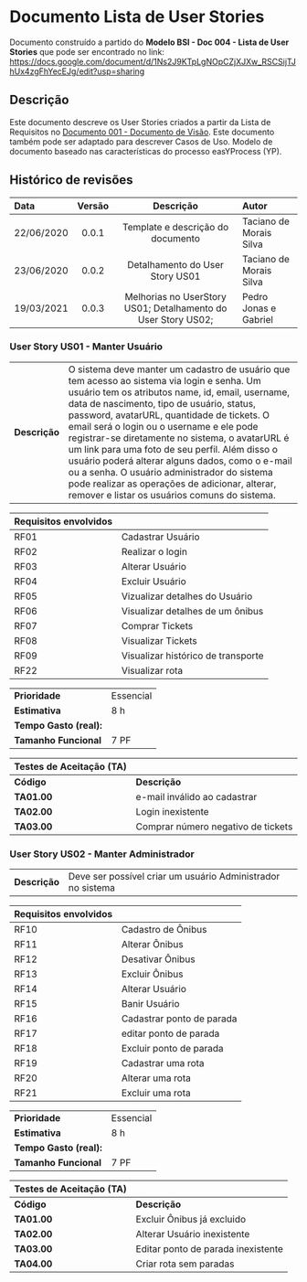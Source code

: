 
# Documento Lista de User Stories

Documento construído a partido do **Modelo BSI - Doc 004 - Lista de User Stories** que pode ser encontrado no
link: https://docs.google.com/document/d/1Ns2J9KTpLgNOpCZjXJXw_RSCSijTJhUx4zgFhYecEJg/edit?usp=sharing

## Descrição

Este documento descreve os User Stories criados a partir da Lista de Requisitos no [Documento 001 - Documento de Visão](doc-visao.md). Este documento também pode ser adaptado para descrever Casos de Uso. Modelo de documento baseado nas características do processo easYProcess (YP).

## Histórico de revisões

| Data       | Versão  | Descrição                          | Autor                          |
| :--------- | :-----: | :--------------------------------: | :----------------------------- |
| 22/06/2020 | 0.0.1   | Template e descrição do documento  | Taciano de Morais Silva |
| 23/06/2020 | 0.0.2   | Detalhamento do User Story US01    | Taciano de Morais Silva |
| 19/03/2021 | 0.0.3   | Melhorias no UserStory US01; Detalhamento do User Story US02; | Pedro Jonas e Gabriel |

### User Story US01 - Manter Usuário

|               |                                                                |
| ------------- | :------------------------------------------------------------- |
| **Descrição** | O sistema deve manter um cadastro de usuário que tem acesso ao sistema via login e senha. Um usuário tem os atributos name, id, email, username, data de nascimento, tipo de usuário, status, password, avatarURL, quantidade de tickets. O email será o login ou o username e ele pode registrar-se diretamente no sistema, o avatarURL é um link para uma foto de seu perfil. Além disso o usuário poderá alterar alguns dados, como o e-mail ou a senha. O usuário administrador do sistema pode realizar as operações de adicionar, alterar, remover e listar os usuários comuns do sistema. |

| **Requisitos envolvidos** |                                                    |
| ------------- | :------------------------------------------------------------- |
| RF01 | Cadastrar Usuário |
| RF02 | Realizar o login  |
| RF03 | Alterar Usuário |
| RF04 | Excluir Usuário |
| RF05 | Vizualizar detalhes do Usuário |
| RF06 | Visualizar detalhes de um ônibus |
| RF07 | Comprar Tickets |
| RF08 | Visualizar Tickets |
| RF09 | Visualizar histórico de transporte |
| RF22 | Visualizar rota |

|               |                                                                |
| ------------- | :------------------------------------------------------------- |
| **Prioridade**            | Essencial                           |
| **Estimativa**            | 8 h                                 |
| **Tempo Gasto (real):**   |                                     |
| **Tamanho Funcional**     | 7 PF                                |

| Testes de Aceitação (TA) |  |
| ----------- | --------- |
| **Código**      | **Descrição** |
| **TA01.00** | e-mail inválido ao cadastrar |
| **TA02.00** | Login inexistente |
| **TA03.00** | Comprar número negativo de tickets |

### User Story US02 - Manter Administrador

|               |                                                                |
| ------------- | :------------------------------------------------------------- |
| **Descrição** | Deve ser possível criar um usuário Administrador no sistema |

| **Requisitos envolvidos** |                                                    |
| ------------- | :------------------------------------------------------------- |
| RF10 | Cadastro de Ônibus |
| RF11 | Alterar Ônibus |
| RF12 | Desativar Ônibus |
| RF13 | Excluir Ônibus |
| RF14 | Alterar Usuário |
| RF15 | Banir Usuário |
| RF16 | Cadastrar ponto de parada |
| RF17 | editar ponto de parada |
| RF18 | Excluir ponto de parada |
| RF19 | Cadastrar uma rota |
| RF20 | Alterar uma rota |
| RF21 | Excluir uma rota |

|               |                                                                |
| ------------- | :------------------------------------------------------------- |
| **Prioridade**            | Essencial                           |
| **Estimativa**            | 8 h                                 |
| **Tempo Gasto (real):**   |                                     |
| **Tamanho Funcional**     | 7 PF                                |

| Testes de Aceitação (TA) |  |
| ----------- | --------- |
| **Código**      | **Descrição** |
| **TA01.00** | Excluir Ônibus já excluido |
| **TA02.00** | Alterar Usuário inexistente |
| **TA03.00** | Editar ponto de parada inexistente |
| **TA04.00** | Criar rota sem paradas |
